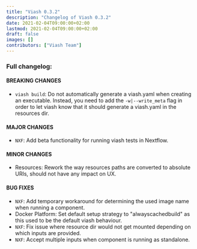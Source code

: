 ```yaml
---
title: "Viash 0.3.2"
description: "Changelog of Viash 0.3.2"
date: 2021-02-04T09:00:00+02:00
lastmod: 2021-02-04T09:00:00+02:00
draft: false
images: []
contributors: ["Viash Team"]
---
```


### Full changelog:

#### BREAKING CHANGES

* `viash build`: Do not automatically generate a viash.yaml when creating an executable. 
  Instead, you need to add the `-w|--write_meta` flag in order to let viash know that it
  should generate a viash.yaml in the resources dir.

#### MAJOR CHANGES

* `NXF`: Add beta functionality for running viash tests in Nextflow.

#### MINOR CHANGES

* Resources: Rework the way resources paths are converted to absolute URIs, should not have any impact on UX.

#### BUG FIXES

* `NXF`: Add temporary workaround for determining the used image name when running a component.
* Docker Platform: Set default setup strategy to "alwayscachedbuild" as this used to be the default viash behaviour.
* `NXF`: Fix issue where resource dir would not get mounted depending on which inputs are provided.
* `NXF`: Accept multiple inputs when component is running as standalone.